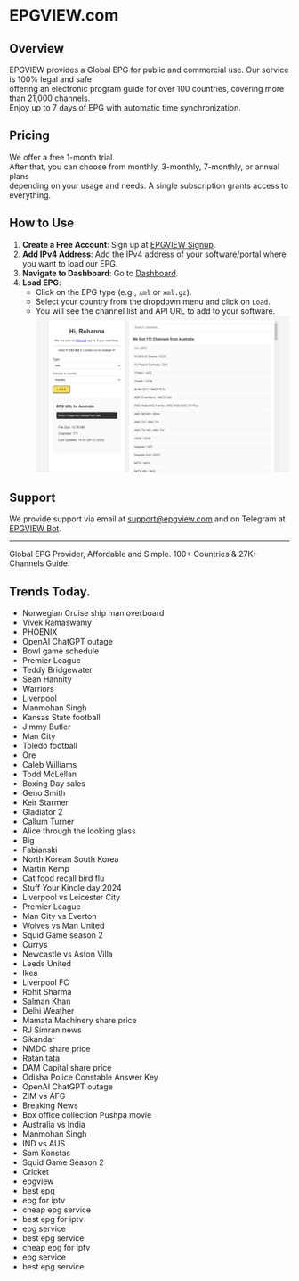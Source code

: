# EPGVIEW.com



## Overview
EPGVIEW provides a Global EPG for public and commercial use. Our service is 100% legal and safe\
offering an electronic program guide for over 100 countries, covering more than 21,000 channels.\
Enjoy up to 7 days of EPG with automatic time synchronization.

## Pricing
We offer a free 1-month trial. \
After that, you can choose from monthly, 3-monthly, 7-monthly, or annual plans \
depending on your usage and needs. A single subscription grants access to everything.

## How to Use
1. **Create a Free Account**: Sign up at [EPGVIEW Signup](https://epgview.com/signup.php).
2. **Add IPv4 Address**: Add the IPv4 address of your software/portal where you want to load our EPG.
3. **Navigate to Dashboard**: Go to [Dashboard](https://epgview.com/dashboard.php).
4. **Load EPG**:
   - Click on the EPG type (e.g., `xml` or `xml.gz`).
   - Select your country from the dropdown menu and click on `Load`.
   - You will see the channel list and API URL to add to your software.
![EPGVIEW](img/dashboard.png)
## Support
We provide support via email at [support@epgview.com](mailto:support@epgview.com) and on Telegram at [EPGVIEW Bot](https://t.me/epgview_bot).

---

Global EPG Provider, Affordable and Simple. 100+ Countries & 27K+ Channels Guide.

## Trends Today.

- Norwegian Cruise ship man overboard
- Vivek Ramaswamy
- PHOENIX
- OpenAI ChatGPT outage
- Bowl game schedule
- Premier League
- Teddy Bridgewater
- Sean Hannity
- Warriors
- Liverpool
- Manmohan Singh
- Kansas State football
- Jimmy Butler
- Man City
- Toledo football
- Ore
- Caleb Williams
- Todd McLellan
- Boxing Day sales
- Geno Smith
- Keir Starmer
- Gladiator 2
- Callum Turner
- Alice through the looking glass
- Big
- Fabianski
- North Korean South Korea
- Martin Kemp
- Cat food recall bird flu
- Stuff Your Kindle day 2024
- Liverpool vs Leicester City
- Premier League
- Man City vs Everton
- Wolves vs Man United
- Squid Game season 2
- Currys
- Newcastle vs Aston Villa
- Leeds United
- Ikea
- Liverpool FC
- Rohit Sharma
- Salman Khan
- Delhi Weather
- Mamata Machinery share price
- RJ Simran news
- Sikandar
- NMDC share price
- Ratan tata
- DAM Capital share price
- Odisha Police Constable Answer Key
- OpenAI ChatGPT outage
- ZIM vs AFG
- Breaking News
- Box office collection Pushpa movie
- Australia vs India
- Manmohan Singh
- IND vs AUS
- Sam Konstas
- Squid Game Season 2
- Cricket
- epgview
- best epg
- epg for iptv
- cheap epg service
- best epg for iptv
- epg service
- best epg service
- cheap epg for iptv
- epg service
- best epg service
